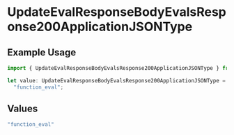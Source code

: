 # UpdateEvalResponseBodyEvalsResponse200ApplicationJSONType

## Example Usage

```typescript
import { UpdateEvalResponseBodyEvalsResponse200ApplicationJSONType } from "@orq-ai/node/models/operations";

let value: UpdateEvalResponseBodyEvalsResponse200ApplicationJSONType =
  "function_eval";
```

## Values

```typescript
"function_eval"
```